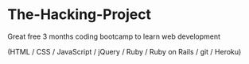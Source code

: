 # The-Hacking-Project

Great free 3 months coding bootcamp to learn web development

(HTML / CSS / JavaScript / jQuery / Ruby / Ruby on Rails / git / Heroku)
